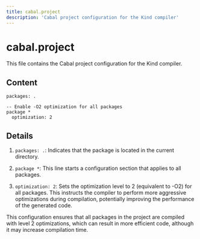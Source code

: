 ```yaml
---
title: cabal.project
description: 'Cabal project configuration for the Kind compiler'
---
```


# cabal.project

This file contains the Cabal project configuration for the Kind compiler.

## Content

```
packages: .

-- Enable -O2 optimization for all packages
package *
  optimization: 2
```

## Details

1. `packages: .`: Indicates that the package is located in the current directory.

2. `package *`: This line starts a configuration section that applies to all packages.

3. `optimization: 2`: Sets the optimization level to 2 (equivalent to -O2) for all packages. This instructs the compiler to perform more aggressive optimizations during compilation, potentially improving the performance of the generated code.

This configuration ensures that all packages in the project are compiled with level 2 optimizations, which can result in more efficient code, although it may increase compilation time.
